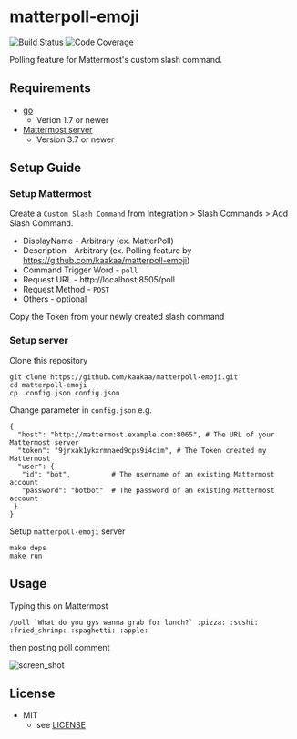 # matterpoll-emoji

[![Build Status](https://travis-ci.org/kaakaa/matterpoll-emoji.svg?branch=master)](https://travis-ci.org/kaakaa/matterpoll-emoji)
[![Code Coverage](https://codecov.io/gh/kaakaa/matterpoll-emoji/branch/master/graph/badge.svg)](https://codecov.io/gh/kaakaa/matterpoll-emoji/branch/master)

Polling feature for Mattermost's custom slash command.

## Requirements
- [go](https://golang.org/)
    - Verion 1.7 or newer
- [Mattermost server](https://about.mattermost.com/)
    - Version 3.7 or newer

## Setup Guide

### Setup Mattermost

Create a `Custom Slash Command` from Integration > Slash Commands > Add Slash Command.

* DisplayName - Arbitrary (ex. MatterPoll)
* Description - Arbitrary (ex. Polling feature by https://github.com/kaakaa/matterpoll-emoji)
* Command Trigger Word - `poll`
* Request URL - http://localhost:8505/poll
* Request Method - `POST`
* Others - optional

Copy the Token from your newly created slash command

### Setup server

Clone this repository
```
git clone https://github.com/kaakaa/matterpoll-emoji.git
cd matterpoll-emoji
cp .config.json config.json
```
Change parameter in `config.json` e.g.
```
{
  "host": "http://mattermost.example.com:8065", # The URL of your Mattermost server
  "token": "9jrxak1ykxrmnaed9cps9i4cim", # The Token created my Mattermost
  "user": {
   "id": "bot",          # The username of an existing Mattermost account
   "password": "botbot"  # The password of an existing Mattermost account
 }
}
```

Setup `matterpoll-emoji` server
```
make deps
make run
```

## Usage

Typing this on Mattermost

```
/poll `What do you gys wanna grab for lunch?` :pizza: :sushi: :fried_shrimp: :spaghetti: :apple:
```

then posting poll comment

![screen_shot](https://raw.githubusercontent.com/kaakaa/matterpoll-emoji/master/matterpoll-emoji.png)

## License
* MIT
  * see [LICENSE](LICENSE)
